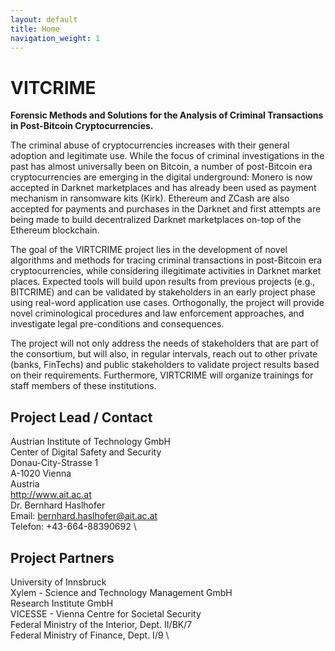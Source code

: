 ```yaml
---
layout: default
title: Home
navigation_weight: 1
---
```

# VITCRIME

**Forensic Methods and Solutions for the Analysis of Criminal Transactions in Post-Bitcoin Cryptocurrencies.**

The criminal abuse of cryptocurrencies increases with their general adoption and legitimate use. While the focus of criminal investigations in the past has almost universally been on Bitcoin, a number of post-Bitcoin era cryptocurrencies are emerging in the digital underground: Monero is now accepted in Darknet marketplaces and has already been used as payment mechanism in ransomware kits (Kirk). Ethereum and ZCash are also accepted for payments and purchases in the Darknet and first attempts are being made to build decentralized Darknet marketplaces on-top of the Ethereum blockchain.

The goal of the VIRTCRIME project lies in the development of novel algorithms and methods for tracing criminal transactions in post-Bitcoin era cryptocurrencies, while considering illegitimate activities in Darknet market places. Expected tools will build upon results from previous projects (e.g., BITCRIME) and can be validated by stakeholders in an early project phase using real-word application use cases. Orthogonally, the project will provide novel criminological procedures and law enforcement approaches, and investigate legal pre-conditions and consequences.

The project will not only address the needs of stakeholders that are part of the consortium, but will also, in regular intervals, reach out to other private (banks, FinTechs) and public stakeholders to validate project results based on their requirements. Furthermore, VIRTCRIME will organize trainings for staff members of these institutions.

## Project Lead / Contact

Austrian Institute of Technology GmbH \
Center of Digital Safety and Security \
Donau-City-Strasse 1 \
A-1020 Vienna \
Austria \
http://www.ait.ac.at \
Dr. Bernhard Haslhofer \
Email: bernhard.haslhofer@ait.ac.at \
Telefon: +43-664-88390692 \

## Project Partners

University of Innsbruck \
Xylem - Science and Technology Management GmbH \
Research Institute GmbH \
VICESSE - Vienna Centre for Societal Security \
Federal Ministry of the Interior, Dept. II/BK/7 \
Federal Ministry of Finance, Dept. I/9 \

